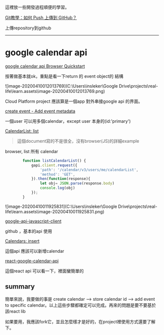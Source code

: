 這裡放一些開發過程順便的學習。



[Git教學：如何 Push 上傳到 GitHub？](https://gitbook.tw/chapters/github/push-to-github.html)

上傳repository到github





---

# google calendar api

[google calendar api Browser Quickstart](https://developers.google.com/calendar/quickstart/js)

按著做基本就ok，重點是看一下return 的 event object的 結構

![image-20200410012013769](C:\Users\insleker\Google Drive\projects\real-life\learn.assets\image-20200410012013769.png)

Cloud Platform project 應該算是一個app 對外串接google api 的界面。

[create event - Add event metadata](https://developers.google.com/calendar/create-events#metadata)

一個user 可以用多個calendar，except user 本身的(id:'primary')

[CalendarList: list](https://developers.google.com/calendar/v3/reference/calendarList/list)

> 這個document寫的不是很全，沒有browser(JS)的詳細example

browser, list 所有 calendar

```javascript
        function listCalendarList() {
            gapi.client.request({
                'path': '/calendar/v3/users/me/calendarList',
                'method': 'GET',
            }).then(function(response){
                let obj= JSON.parse(response.body)
                console.log(obj)
            });
        }
```

![image-20200410011925831](C:\Users\insleker\Google Drive\projects\real-life\learn.assets\image-20200410011925831.png)

[google-api-javascript-client](https://github.com/google/google-api-javascript-client)

github ，基本的api 使用





[Calendars: insert](https://developers.google.com/calendar/v3/reference/calendars/insert)

這個api 應該可以新增calendar



[react-google-calendar-api](https://github.com/Kubessandra/react-google-calendar-api)

這個react api 可以看一下，裡面蠻簡單的

## summary

簡單來說，我要做的事是 create calendar --> store calendar id --> add event to specific calendar。以上這些步驟都確定可以完成。再來的問題是要不要基於 該react lib

如果要用，我應該fork它，並且怎麼樣才是好的，在project裡使用方式還要了解下。